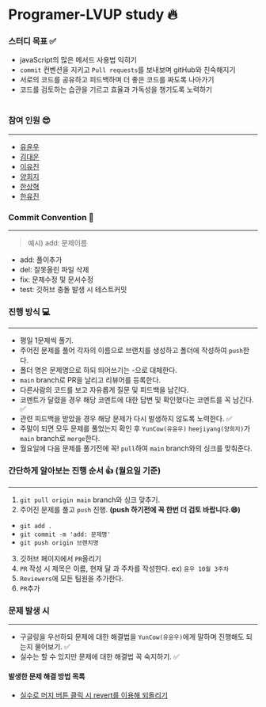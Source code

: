 # Programer-LVUP study 🔥

### 스터디 목표 ✅

- javaScript의 많은 메서드 사용법 익히기
- `commit` 컨벤션을 지키고 `Pull requests`를 보내보며 gitHub와 친숙해지기
- 서로의 코드를 공유하고 피드백하며 더 좋은 코드를 짜도록 나아가기
- 코드를 검토하는 습관을 기르고 효율과 가독성을 챙기도록 노력하기  
  <br />

### 참여 인원 😎

---

- [유윤우](https://github.com/yunwoo-yu)
- [김대운](https://github.com/Ocknyer)
- [이유진](https://github.com/yjlee9909)
- [양희지](https://github.com/heejiyang)
- [한상혁](https://github.com/Han-Sang)
- [한유진](https://github.com/yoyoujin)
  <br />

### Commit Convention 📌

---

> 예시) add: 문제이름

- add: 풀이추가
- del: 잘못올린 파일 삭제
- fix: 문제수정 및 문서수정
- test: 깃허브 충돌 발생 시 테스트커밋
  <br />

### 진행 방식 💻

---

- 평일 1문제씩 풀기.
- 주어진 문제를 풀어 각자의 이름으로 브랜치를 생성하고 폴더에 작성하여 `push`한다.
- 폴더 명은 문제명으로 하되 띄어쓰기는 -으로 대체한다.
- `main` branch로 PR을 날리고 리뷰어를 등록한다.
- 다른사람의 코드를 보고 자유롭게 질문 및 피드백을 남긴다.
- 코멘트가 달렸을 경우 해당 코멘트에 대한 답변 및 확인했다는 코멘트를 꼭 남긴다. ✅
- 관련 피드백을 받았을 경우 해당 문제가 다시 발생하지 않도록 노력한다. ✅
- 주말이 되면 모두 문제를 풀었는지 확인 후 `YunCow(유윤우)` `heejiyang(양희지)`가 `main` branch로 `merge`한다.
- 월요일에 다음 문제를 풀기전에 꼭! `pull`하여 `main` branch와의 싱크를 맞춰준다.
  <br />

### 간단하게 알아보는 진행 순서 👍 (월요일 기준)

---

1. `git pull origin main` branch와 싱크 맞추기.
2. 주어진 문제를 풀고 `push` 진행. **(push 하기전에 꼭 한번 더 검토 바랍니다.😄)**

- `git add .`
- `git commit -m 'add: 문제명'`
- `git push origin 브랜치명`

3. 깃허브 페이지에서 `PR`올리기
1. `PR` 작성 시 제목은 이름, 현재 달 과 주차를 작성한다. ex) `윤우 10월 3주차`
1. `Reviewers`에 모든 팀원을 추가한다.
1. `PR`추가
   <br />

### 문제 발생 시

---

- 구글링을 우선하되 문제에 대한 해결법을 `YunCow(유윤우)`에게 말하며 진행해도 되는지 물어보기. ✅
- 실수는 할 수 있지만 문제에 대한 해결법 꼭 숙지하기. ✅

#### 발생한 문제 해결 방법 목록

- [실수로 머지 버튼 클릭 시 revert를 이용해 되돌리기](https://frontend-development.tistory.com/79)
